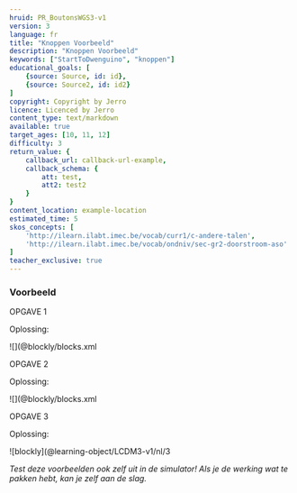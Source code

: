```yaml
---
hruid: PR_BoutonsWGS3-v1
version: 3
language: fr
title: "Knoppen Voorbeeld"
description: "Knoppen Voorbeeld"
keywords: ["StartToDwenguino", "knoppen"]
educational_goals: [
    {source: Source, id: id}, 
    {source: Source2, id: id2}
]
copyright: Copyright by Jerro
licence: Licenced by Jerro
content_type: text/markdown
available: true
target_ages: [10, 11, 12]
difficulty: 3
return_value: {
    callback_url: callback-url-example,
    callback_schema: {
        att: test,
        att2: test2
    }
}
content_location: example-location
estimated_time: 5
skos_concepts: [
    'http://ilearn.ilabt.imec.be/vocab/curr1/c-andere-talen', 
    'http://ilearn.ilabt.imec.be/vocab/ondniv/sec-gr2-doorstroom-aso'
]
teacher_exclusive: true
---
```


### Voorbeeld

OPGAVE 1




Oplossing:

![](@blockly/blocks.xml




OPGAVE 2



Oplossing:

![](@blockly/blocks.xml




OPGAVE 3



Oplossing:

![blockly](@learning-object/LCDM3-v1/nl/3



*Test deze voorbeelden ook zelf uit in de simulator! Als je de werking wat te pakken hebt, kan je zelf aan de slag.*